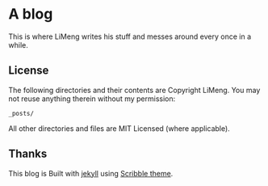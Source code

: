# A blog
This is where LiMeng writes his stuff and messes around every once in a while.

## License 
The following directories and their contents are Copyright LiMeng. You may not reuse anything therein without my permission:

```
_posts/
```  

All other directories and files are MIT Licensed (where applicable).

## Thanks
This blog is Built with [jekyll](http://jekyllrb.com/) using [Scribble theme](http://github.com/muan/scribble).